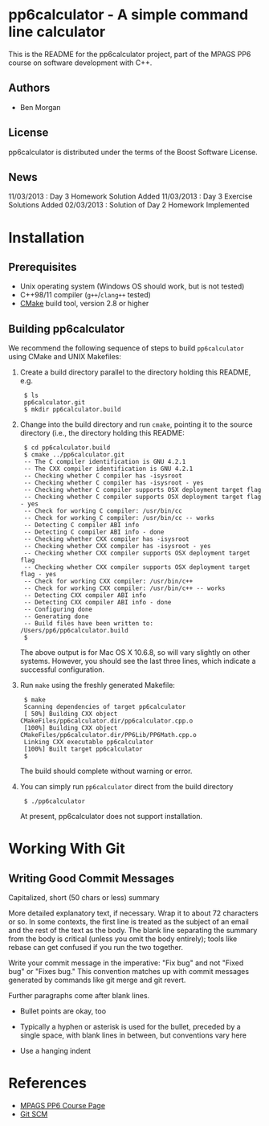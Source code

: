 pp6calculator - A simple command line calculator
================================================
This is the README for the pp6calculator project, part of the MPAGS PP6
course on software development with C++.

Authors
-------
- Ben Morgan

License
-------
pp6calculator is distributed under the terms of the Boost Software License.

News
----
11/03/2013 : Day 3 Homework Solution Added
11/03/2013 : Day 3 Exercise Solutions Added
02/03/2013 : Solution of Day 2 Homework Implemented

Installation
============
Prerequisites
-------------
- Unix operating system (Windows OS should work, but is not tested)
- C++98/11 compiler (`g++`/`clang++` tested)
- [CMake](http://www.cmake.org) build tool, version 2.8 or higher

Building pp6calculator
----------------------
We recommend the following sequence of steps to build `pp6calculator` using
CMake and UNIX Makefiles:

1. Create a build directory parallel to the directory holding this README,
e.g.

        $ ls
        pp6calculator.git
        $ mkdir pp6calculator.build

2. Change into the build directory and run `cmake`, pointing it to the source
directory (i.e., the directory holding this README:

        $ cd pp6calculator.build
        $ cmake ../pp6calculator.git
        -- The C compiler identification is GNU 4.2.1
        -- The CXX compiler identification is GNU 4.2.1
        -- Checking whether C compiler has -isysroot
        -- Checking whether C compiler has -isysroot - yes
        -- Checking whether C compiler supports OSX deployment target flag
        -- Checking whether C compiler supports OSX deployment target flag - yes
        -- Check for working C compiler: /usr/bin/cc
        -- Check for working C compiler: /usr/bin/cc -- works
        -- Detecting C compiler ABI info
        -- Detecting C compiler ABI info - done
        -- Checking whether CXX compiler has -isysroot
        -- Checking whether CXX compiler has -isysroot - yes
        -- Checking whether CXX compiler supports OSX deployment target flag
        -- Checking whether CXX compiler supports OSX deployment target flag - yes
        -- Check for working CXX compiler: /usr/bin/c++
        -- Check for working CXX compiler: /usr/bin/c++ -- works
        -- Detecting CXX compiler ABI info
        -- Detecting CXX compiler ABI info - done
        -- Configuring done
        -- Generating done
        -- Build files have been written to: /Users/pp6/pp6calculator.build
        $

    The above output is for Mac OS X 10.6.8, so will vary slightly on other 
    systems. However, you should see the last three lines, which indicate
    a successful configuration.

3. Run `make` using the freshly generated Makefile:

        $ make
        Scanning dependencies of target pp6calculator
        [ 50%] Building CXX object CMakeFiles/pp6calculator.dir/pp6calculator.cpp.o
        [100%] Building CXX object CMakeFiles/pp6calculator.dir/PP6Lib/PP6Math.cpp.o
        Linking CXX executable pp6calculator
        [100%] Built target pp6calculator
        $
        
    The build should complete without warning or error.
    
4. You can simply run `pp6calculator` direct from the build directory

        $ ./pp6calculator

    At present, pp6calculator does not support installation.

Working With Git
================
Writing Good Commit Messages
----------------------------
Capitalized, short (50 chars or less) summary

More detailed explanatory text, if necessary.  Wrap it to about 72
characters or so.  In some contexts, the first line is treated as the
subject of an email and the rest of the text as the body.  The blank
line separating the summary from the body is critical (unless you omit
the body entirely); tools like rebase can get confused if you run the
two together.

Write your commit message in the imperative: "Fix bug" and not "Fixed bug"
or "Fixes bug."  This convention matches up with commit messages generated
by commands like git merge and git revert.

Further paragraphs come after blank lines.

- Bullet points are okay, too

- Typically a hyphen or asterisk is used for the bullet, preceded by a
  single space, with blank lines in between, but conventions vary here

- Use a hanging indent



References
==========
- [MPAGS PP6 Course Page](http://www2.warwick.ac.uk/fac/sci/physics/research/epp/resources/teaching/software_development_2012)
- [Git SCM](http://git-scm.com)

